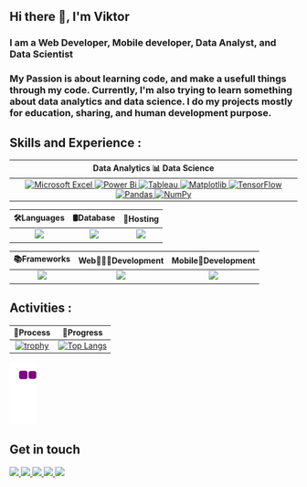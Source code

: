 ## Hi there 👋, I'm Viktor
### I am a Web Developer, Mobile developer, Data Analyst, and Data Scientist
### My Passion is about learning code, and make a usefull things through my code. Currently, I'm also trying to learn something about data analytics and data science. I do my projects mostly for education, sharing, and human development purpose.

## Skills and Experience :
|Data Analytics 📊 Data Science|
|:---:|
| <a href="https://github.com/viktoriussuwandi">![Microsoft Excel](https://img.shields.io/badge/Microsoft_Excel-217346?style=for-the-badge&logo=microsoft-excel&logoColor=white) <a href="https://github.com/viktoriussuwandi">![Power Bi](https://img.shields.io/badge/power_bi-F2C811?style=for-the-badge&logo=powerbi&logoColor=black) <a href="https://github.com/viktoriussuwandi">![Tableau](https://img.shields.io/badge/Tableau-E97627?style=for-the-badge&logo=Tableau&logoColor=white) <a href="https://github.com/viktoriussuwandi">![Matplotlib](https://img.shields.io/badge/Matplotlib-%23ffffff.svg?style=for-the-badge&logo=Matplotlib&logoColor=black) <a href="https://github.com/viktoriussuwandi">![TensorFlow](https://img.shields.io/badge/TensorFlow-%23FF6F00.svg?style=for-the-badge&logo=TensorFlow&logoColor=white) <a href="https://github.com/viktoriussuwandi">![Pandas](https://img.shields.io/badge/pandas-%23150458.svg?style=for-the-badge&logo=pandas&logoColor=white) <a href="https://github.com/viktoriussuwandi">![NumPy](https://img.shields.io/badge/numpy-%23013243.svg?style=for-the-badge&logo=numpy&logoColor=white)|
 
|🛠Languages|🛢Database|🎫Hosting|
|:---:|:---:|:---:|
|<a href="https://github.com/viktoriussuwandi"><img src="https://skillicons.dev/icons?i=python,r,java,c" />|<a href="https://github.com/viktoriussuwandi"><img src="https://skillicons.dev/icons?i=mongodb,mysql,sqlite,postgres"/>|<a href="https://github.com/viktoriussuwandi"><img src="https://skillicons.dev/icons?i=heroku,aws,firebase,azure" />|
 
|📚Frameworks|Web👨🏿‍💻Development|Mobile📱Development|
|:---:|:---:|:---:|
|<a href="https://github.com/viktoriussuwandi"><img src="https://skillicons.dev/icons?i=flask,django,bootstrap,react" />|<a href="https://github.com/viktoriussuwandi"><img src="https://skillicons.dev/icons?i=html,css,js,jquery"/>|<a href="https://github.com/viktoriussuwandi"><img src="https://skillicons.dev/icons?i=kotlin,dart,flutter,swift"/>|


## Activities :
|🏅Process|🚀Progress|
|:---:|:---:|
|[![trophy](https://github-profile-trophy.vercel.app/?username=viktoriussuwandi&theme=monokai&row=2&column=3)](https://github-profile-trophy.vercel.app/?username=ryo-ma)|[![Top Langs](https://github-readme-stats.vercel.app/api/top-langs/?username=viktoriussuwandi&hide_title=True)](https://github.com/anuraghazra/github-readme-stats)|

![snake gif](https://github.com/viktoriussuwandi/viktoriussuwandi/blob/output/github-contribution-grid-snake.gif)
 
## Get in touch
<p align="left">
  <a href="https://www.linkedin.com/in/viktorius-suwandi-05649b131//">
    <img src="https://img.shields.io/badge/linkedin-%230077B5.svg?style=for-the-badge&logo=linkedin&logoColor=white"/>
  </a>
   <a href="https://mail.google.com/mail/">
   <img src="https://img.shields.io/badge/Gmail-D14836?style=for-the-badge&logo=gmail&logoColor=white"/>
  </a>
  <a href="https://web.whatsapp.com/">
   <img src="https://img.shields.io/badge/WhatsApp-25D366?style=for-the-badge&logo=whatsapp&logoColor=white"/>
  </a>
  <a href="https://github.com/viktoriussuwandi">
   <img src="https://img.shields.io/badge/github%20pages-121013?style=for-the-badge&logo=github&logoColor=white"/>
  </a>
  <a href="https://replit.com/@ViktoriusSuwand">
   <img src="https://img.shields.io/badge/Replit-DD1200?style=for-the-badge&logo=Replit&logoColor=yellow"/>
  </a>
</p>

